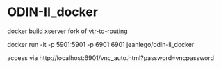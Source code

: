# ODIN-II_docker
docker build xserver fork of vtr-to-routing

docker run -it -p 5901:5901 -p 6901:6901 jeanlego/odin-ii_docker

access via
http://localhost:6901/vnc_auto.html?password=vncpassword
